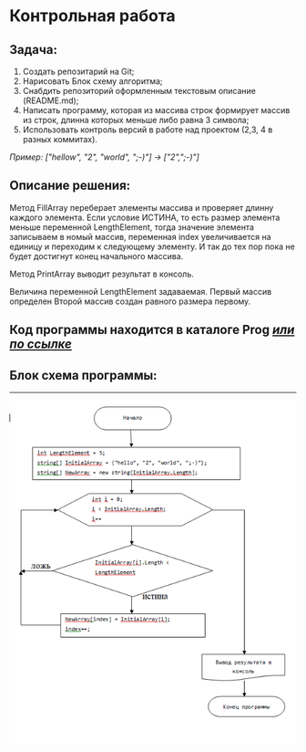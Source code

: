 # Контрольная работа
## Задача:
1. Создать репозитарий на Git;
2. Нарисовать Блок схему алгоритма;
3. Снабдить репозиторий оформленным текстовым описание (README.md);
4. Написать программу, которая из массива строк формирует массив из строк, длинна которых меньше либо равна 3 символа;
5. Использовать контроль версий в работе над проектом (2,3, 4 в разных коммитах).

*Пример: ["hellow", "2", "world", ";-)"] -> ["2",";-)"]*

## Описание решения:
Метод FillArray переберает элементы массива и проверяет длинну каждого элемента. Если условие ИСТИНА, то есть размер элемента меньше переменной LengthElement, тогда значение элемента записываем в номый массив, переменная index увеличивается на единицу и переходим к следующему элементу. И так до тех пор пока не будет достигнут конец начального массива. 

Метод PrintArray выводит результат в консоль.

Величина переменной LengthElement задаваемая.
Первый массив определен
Второй массив создан равного размера первому.

## Код программы находится в каталоге Prog [*или по ссылке*](https://github.com/AlexK1r/work_control/tree/main/prog)

## Блок схема программы:
*** 
![Блок схема](/block.bmp)
